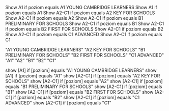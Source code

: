 Show A1 if poziom equals A1 YOUNG CAMBRIDGE LEARNERS
Show A1 if poziom equals A1
Show A2-C1 if poziom equals A2 KEY FOR SCHOOLS
Show A2-C1 if poziom equals A2
Show A2-C1 if poziom equals B1 PRELIMINARY FOR SCHOOLS
Show A2-C1 if poziom equals B1
Show A2-C1 if poziom equals B2 FIRST FOR SCHOOLS
Show A2-C1 if poziom equals B2
Show A2-C1 if poziom equals C1 ADVANCED
Show A2-C1 if poziom equals C1



"A1 YOUNG CAMBRIDGE LEARNERS" "A2 KEY FOR SCHOOLS" "B1 PRELIMINARY FOR SCHOOLS" "B2 FIRST FOR SCHOOLS" "C1 ADVANCED" "A1" "A2" "B1" "B2" "C1"


show [A1] if [poziom] equals "A1 YOUNG CAMBRIDGE LEARNERS"
show [A1] if [poziom] equals "A1"
show [A2-C1] if [poziom] equals "A2 KEY FOR SCHOOLS"
show [A2-C1] if [poziom] equals "A2"
show [A2-C1] if [poziom] equals "B1 PRELIMINARY FOR SCHOOLS"
show [A2-C1] if [poziom] equals "B1"
show [A2-C1] if [poziom] equals "B2 FIRST FOR SCHOOLS"
show [A2-C1] if [poziom] equals "B2"
show [A2-C1] if [poziom] equals "C1 ADVANCED"
show [A2-C1] if [poziom] equals "C1"